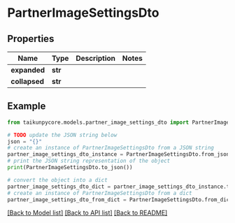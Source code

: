 # PartnerImageSettingsDto


## Properties

Name | Type | Description | Notes
------------ | ------------- | ------------- | -------------
**expanded** | **str** |  | 
**collapsed** | **str** |  | 

## Example

```python
from taikunpycore.models.partner_image_settings_dto import PartnerImageSettingsDto

# TODO update the JSON string below
json = "{}"
# create an instance of PartnerImageSettingsDto from a JSON string
partner_image_settings_dto_instance = PartnerImageSettingsDto.from_json(json)
# print the JSON string representation of the object
print(PartnerImageSettingsDto.to_json())

# convert the object into a dict
partner_image_settings_dto_dict = partner_image_settings_dto_instance.to_dict()
# create an instance of PartnerImageSettingsDto from a dict
partner_image_settings_dto_from_dict = PartnerImageSettingsDto.from_dict(partner_image_settings_dto_dict)
```
[[Back to Model list]](../README.md#documentation-for-models) [[Back to API list]](../README.md#documentation-for-api-endpoints) [[Back to README]](../README.md)


